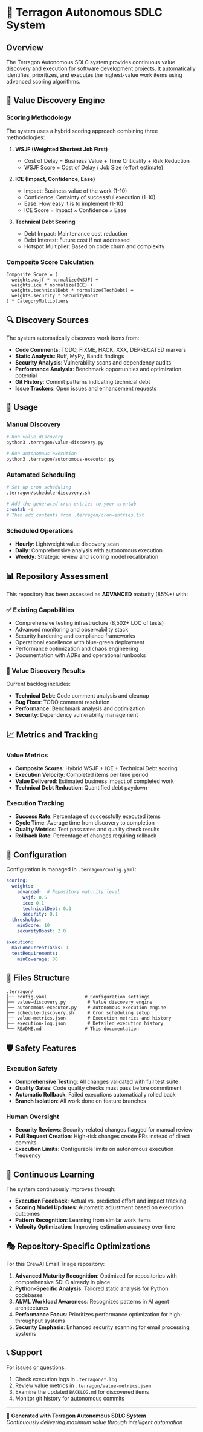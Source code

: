 # 🤖 Terragon Autonomous SDLC System

## Overview

The Terragon Autonomous SDLC system provides continuous value discovery and execution for software development projects. It automatically identifies, prioritizes, and executes the highest-value work items using advanced scoring algorithms.

## 🎯 Value Discovery Engine

### Scoring Methodology

The system uses a hybrid scoring approach combining three methodologies:

1. **WSJF (Weighted Shortest Job First)**
   - Cost of Delay = Business Value + Time Criticality + Risk Reduction
   - WSJF Score = Cost of Delay / Job Size (effort estimate)

2. **ICE (Impact, Confidence, Ease)**
   - Impact: Business value of the work (1-10)
   - Confidence: Certainty of successful execution (1-10)
   - Ease: How easy it is to implement (1-10)
   - ICE Score = Impact × Confidence × Ease

3. **Technical Debt Scoring**
   - Debt Impact: Maintenance cost reduction
   - Debt Interest: Future cost if not addressed
   - Hotspot Multiplier: Based on code churn and complexity

### Composite Score Calculation

```
Composite Score = (
  weights.wsjf * normalize(WSJF) +
  weights.ice * normalize(ICE) +
  weights.technicalDebt * normalize(TechDebt) +
  weights.security * SecurityBoost
) * CategoryMultipliers
```

## 🔍 Discovery Sources

The system automatically discovers work items from:

- **Code Comments**: TODO, FIXME, HACK, XXX, DEPRECATED markers
- **Static Analysis**: Ruff, MyPy, Bandit findings
- **Security Analysis**: Vulnerability scans and dependency audits
- **Performance Analysis**: Benchmark opportunities and optimization potential
- **Git History**: Commit patterns indicating technical debt
- **Issue Trackers**: Open issues and enhancement requests

## 🚀 Usage

### Manual Discovery

```bash
# Run value discovery
python3 .terragon/value-discovery.py

# Run autonomous execution
python3 .terragon/autonomous-executor.py
```

### Automated Scheduling

```bash
# Set up cron scheduling
.terragon/schedule-discovery.sh

# Add the generated cron entries to your crontab
crontab -e
# Then add contents from .terragon/cron-entries.txt
```

### Scheduled Operations

- **Hourly**: Lightweight value discovery scan
- **Daily**: Comprehensive analysis with autonomous execution  
- **Weekly**: Strategic review and scoring model recalibration

## 📊 Repository Assessment

This repository has been assessed as **ADVANCED** maturity (85%+) with:

### ✅ Existing Capabilities
- Comprehensive testing infrastructure (8,502+ LOC of tests)
- Advanced monitoring and observability stack
- Security hardening and compliance frameworks
- Operational excellence with blue-green deployment
- Performance optimization and chaos engineering
- Documentation with ADRs and operational runbooks

### 🎯 Value Discovery Results

Current backlog includes:
- **Technical Debt**: Code comment analysis and cleanup
- **Bug Fixes**: TODO comment resolution
- **Performance**: Benchmark analysis and optimization
- **Security**: Dependency vulnerability management

## 📈 Metrics and Tracking

### Value Metrics
- **Composite Scores**: Hybrid WSJF + ICE + Technical Debt scoring
- **Execution Velocity**: Completed items per time period
- **Value Delivered**: Estimated business impact of completed work
- **Technical Debt Reduction**: Quantified debt paydown

### Execution Tracking
- **Success Rate**: Percentage of successfully executed items
- **Cycle Time**: Average time from discovery to completion
- **Quality Metrics**: Test pass rates and quality check results
- **Rollback Rate**: Percentage of changes requiring rollback

## 🔧 Configuration

Configuration is managed in `.terragon/config.yaml`:

```yaml
scoring:
  weights:
    advanced:  # Repository maturity level
      wsjf: 0.5
      ice: 0.1
      technicalDebt: 0.3
      security: 0.1
  thresholds:
    minScore: 10
    securityBoost: 2.0

execution:
  maxConcurrentTasks: 1
  testRequirements:
    minCoverage: 80
```

## 📝 Files Structure

```
.terragon/
├── config.yaml              # Configuration settings
├── value-discovery.py        # Value discovery engine
├── autonomous-executor.py    # Autonomous execution engine
├── schedule-discovery.sh     # Cron scheduling setup
├── value-metrics.json        # Execution metrics and history
├── execution-log.json        # Detailed execution history
└── README.md                # This documentation
```

## 🛡️ Safety Features

### Execution Safety
- **Comprehensive Testing**: All changes validated with full test suite
- **Quality Gates**: Code quality checks must pass before commitment
- **Automatic Rollback**: Failed executions automatically rolled back
- **Branch Isolation**: All work done on feature branches

### Human Oversight
- **Security Reviews**: Security-related changes flagged for manual review
- **Pull Request Creation**: High-risk changes create PRs instead of direct commits
- **Execution Limits**: Configurable limits on autonomous execution frequency

## 🔄 Continuous Learning

The system continuously improves through:

- **Execution Feedback**: Actual vs. predicted effort and impact tracking
- **Scoring Model Updates**: Automatic adjustment based on execution outcomes
- **Pattern Recognition**: Learning from similar work items
- **Velocity Optimization**: Improving estimation accuracy over time

## 🎭 Repository-Specific Optimizations

For this CrewAI Email Triage repository:

1. **Advanced Maturity Recognition**: Optimized for repositories with comprehensive SDLC already in place
2. **Python-Specific Analysis**: Tailored static analysis for Python codebases
3. **AI/ML Workload Awareness**: Recognizes patterns in AI agent architectures
4. **Performance Focus**: Prioritizes performance optimization for high-throughput systems
5. **Security Emphasis**: Enhanced security scanning for email processing systems

## 📞 Support

For issues or questions:
1. Check execution logs in `.terragon/*.log`
2. Review value metrics in `.terragon/value-metrics.json`
3. Examine the updated `BACKLOG.md` for discovered items
4. Monitor git history for autonomous commits

---

🤖 **Generated with Terragon Autonomous SDLC System**  
*Continuously delivering maximum value through intelligent automation*